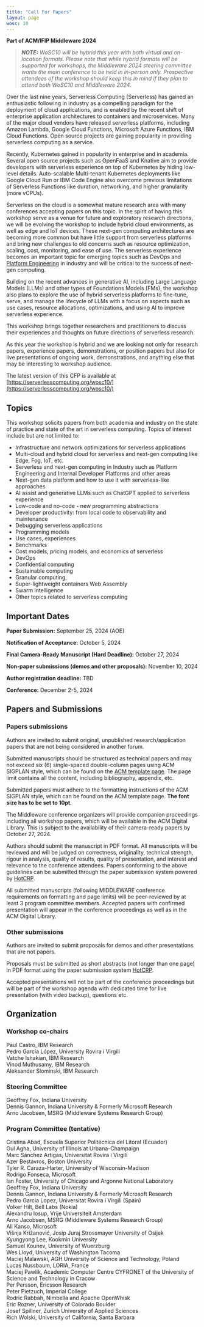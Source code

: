 ```yaml
---
title: "Call For Papers"
layout: page
wosc: 10
---
```


**Part of ACM/IFIP Middleware 2024**

> **_NOTE:_** *WoSC10 will be hybrid this year with both virtual and on-location formats. Please note that while hybrid formats will be supported for workshops, the Middleware 2024 steering committee wants the main conference to be held in in-person only. Prospective attendees of the workshop should keep this in mind if they plan to attend both WoSC10 and Middleware 2024.*

Over the last nine years, Serverless Computing (Serverless) has gained an enthusiastic following in industry as a compelling paradigm for the deployment of cloud applications, and is enabled by the recent shift of enterprise application architectures to containers and microservices. Many of the major cloud vendors have released serverless platforms, including Amazon Lambda, Google Cloud Functions, Microsoft Azure Functions, IBM Cloud Functions. Open source projects are gaining popularity in providing serverless computing as a service.

Recently, Kubernetes gained in popularity in enterprise and in academia. Several open source projects such as OpenFaaS and Knative aim to provide developers with serverless experience on top of Kubernetes by hiding low-level details. Auto-scalable Multi-tenant Kubernetes deployments like Google Cloud Run or IBM Code Engine also overcome previous limitations of Serverless Functions like duration, networking, and higher granularity (more vCPUs).

Serverless on the cloud is a somewhat mature research area with many conferences accepting papers on this topic. In the spirit of having this workshop serve as a venue for future and exploratory research directions, we will be evolving the workshop to include hybrid cloud environments, as well as edge and IoT devices. These next-gen computing architectures are becoming more common but have little support from serverless platforms and bring new challenges to old concerns such as resource optimization, scaling, cost, monitoring, and ease of use. The serverless experience becomes an important topic for emerging topics such as DevOps and [Platform Engineering](https://platformengineering.org/) in industry and will be critical to the success of next-gen computing.

Building on the recent advances in generative AI, including Large Language Models (LLMs) and other types of Foundations Models (FMs), the workshop also plans to explore the use of hybrid serverless platforms to fine-tune, serve, and manage the lifecycle of LLMs with a focus on aspects such as use cases, resource allocations, optimizations, and using AI to improve serverless experience.

This workshop brings together researchers and practitioners to discuss their experiences and thoughts on future directions of serverless research.

As this year the workshop is hybrid and we are looking not only for research papers, experience papers, demonstrations, or position papers but also for live presentations of ongoing work, demonstrations, and anything else that may be interesting to workshop audience.

The latest version of this CFP is available at [https://serverlesscomputing.org/wosc10/](https://serverlesscomputing.org/wosc10/)


## Topics 
This workshop solicits papers from both academia and industry on the state of practice and state of the art in serverless computing. Topics of interest include but are not limited to:

* Infrastructure and network optimizations for serverless applications
* Multi-cloud and hybrid cloud for serverless and next-gen computing like Edge, Fog, IoT, etc.
* Serverless and next-gen computing in Industry such as Platform Engineering and Internal Developer Platforms and other areas
* Next-gen data platform and how to use it with serverless-like approaches
* AI assist and generative LLMs such as ChatGPT applied to serverless experience
* Low-code and no-code - new programming abstractions
* Developer productivity: from local code to observability and maintenance
* Debugging serverless applications
* Programming models
* Use cases, experiences
* Benchmarks
* Cost models, pricing models, and economics of serverless
* DevOps
* Confidential computing
* Sustainable computing
* Granular computing,
* Super-lightweight containers Web Assembly
* Swarm intelligence
* Other topics related to serverless computing

## Important Dates


**Paper Submission:** September 25, 2024 (AOE)

**Notification of Acceptance:** October 5, 2024

**Final Camera-Ready Manuscript (Hard Deadline):** October 27, 2024

**Non-paper submissions (demos and other proposals):** November 10, 2024

**Author registration deadline:** TBD

**Conference:** December 2-5, 2024

## Papers and Submissions
### Papers submissions

Authors are invited to submit original, unpublished research/application papers that are not being considered in another forum.

Submitted manuscripts should be structured as technical papers and may not exceed six (6) single-spaced double-column pages using ACM SIGPLAN style, which can be found on the [ACM template page](https://www.acm.org/publications/proceedings-template). The page limit contains all the content, including bibliography, appendix, etc.

Submitted papers must adhere to the formatting instructions of the ACM SIGPLAN style, which can be found on the ACM template page. **The font size has to be set to 10pt.**

The Middleware conference organizers will provide companion proceedings including all workshop papers, which will be available in the ACM Digital Library. This is subject to the availability of their camera-ready papers by October 27, 2024.

Authors should submit the manuscript in PDF format. All manuscripts will be reviewed and will be judged on correctness, originality, technical strength, rigour in analysis, quality of results, quality of presentation, and interest and relevance to the conference attendees. Papers conforming to the above guidelines can be submitted through the paper submission system powered by [HotCRP](https://wosc2024.hotcrp.com/).

All submitted manuscripts (following MIDDLEWARE conference requirements on formatting and page limits) will be peer-reviewed by at least 3 program committee members. Accepted papers with confirmed presentation will appear in the conference proceedings as well as in the ACM Digital Library.

### Other submissions

Authors are invited to submit proposals for demos and other presentations that are not papers.

Proposals must be submitted as short abstracts (not longer than one page) in PDF format using the paper submission system [HotCRP](https://wosc2024.hotcrp.com/).

Accepted presentations will not be part of the conference proceedings but will be part of the workshop agenda with dedicated time for live presentation (with video backup), questions etc. 

## Organization

### Workshop co-chairs

Paul Castro, IBM Research  
Pedro García López, University Rovira i Virgili  
Vatche Ishakian, IBM Research  
Vinod Muthusamy, IBM Research  
Aleksander Slominski, IBM Research

### Steering Committee

Geoffrey Fox, Indiana University  
Dennis Gannon, Indiana University & Formerly Microsoft Research  
Arno Jacobsen, MSRG (Middleware Systems Research Group)

### Program Committee (tentative)

Cristina Abad, Escuela Superior Politécnica del Litoral (Ecuador)  
Gul Agha, University of Illinois at Urbana-Champaign  
Marc Sánchez Artigas, Universitat Rovira i Virgili  
Azer Bestavros, Boston University  
Tyler R. Caraza-Harter, University of Wisconsin-Madison  
Rodrigo Fonseca, Microsoft  
Ian Foster, University of Chicago and Argonne National Laboratory  
Geoffrey Fox, Indiana University  
Dennis Gannon, Indiana University & Formerly Microsoft Research  
Pedro Garcia Lopez, Universitat Rovira i Virgili (Spain)  
Volker Hilt, Bell Labs (Nokia)  
Alexandru Iosup, Vrije Universiteit Amsterdam  
Arno Jacobsen, MSRG (Middleware Systems Research Group)  
Ali Kanso, Microsoft  
Višnja Križanović, Josip Juraj Strossmayer University of Osijek  
Kyungyong Lee, Kookmin University  
Samuel Kounev, University of Wuerzburg  
Wes Lloyd, University of Washington Tacoma  
Maciej Malawski, AGH University of Science and Technology, Poland  
Lucas Nussbaum, LORIA, France  
Maciej Pawlik, Academic Computer Centre CYFRONET of the University of Science and Technology in Cracow  
Per Persson, Ericsson Research  
Peter Pietzuch, Imperial College  
Rodric Rabbah, Nimbella and Apache OpenWhisk  
Eric Rozner, University of Colorado Boulder  
Josef Spillner, Zurich University of Applied Sciences  
Rich Wolski, University of California, Santa Barbara